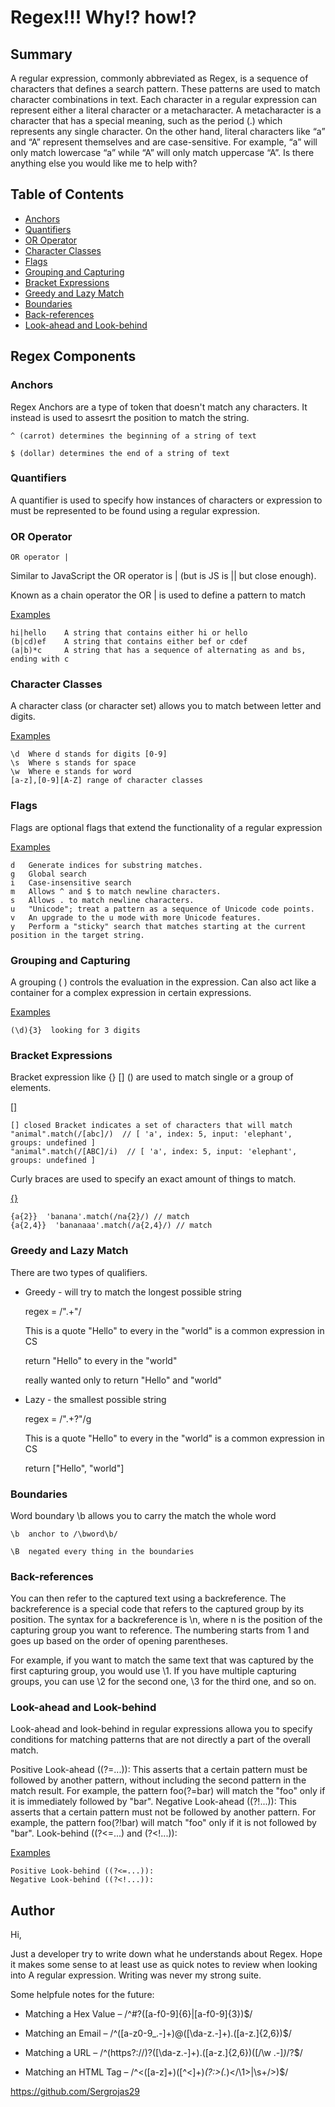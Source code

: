 # Regex!!! Why!? how!?



## Summary

A regular expression, commonly abbreviated as Regex, is a sequence of characters that defines a search pattern. These patterns are used to match character combinations in text. Each character in a regular expression can represent either a literal character or a metacharacter. A metacharacter is a character that has a special meaning, such as the period (.) which represents any single character. On the other hand, literal characters like “a” and “A” represent themselves and are case-sensitive. For example, “a” will only match lowercase “a” while “A” will only match uppercase “A”. Is there anything else you would like me to help with?



## Table of Contents

- [Anchors](#anchors)
- [Quantifiers](#quantifiers)
- [OR Operator](#or-operator)
- [Character Classes](#character-classes)
- [Flags](#flags)
- [Grouping and Capturing](#grouping-and-capturing)
- [Bracket Expressions](#bracket-expressions)
- [Greedy and Lazy Match](#greedy-and-lazy-match)
- [Boundaries](#boundaries)
- [Back-references](#back-references)
- [Look-ahead and Look-behind](#look-ahead-and-look-behind)

## Regex Components

### Anchors

Regex Anchors are a type of token that doesn't match any characters. It instead is used to assesrt the position to match the string. 

    ^ (carrot) determines the beginning of a string of text

    $ (dollar) determines the end of a string of text


### Quantifiers



A quantifier is used to specify how instances of characters or expression to must be represented to be found using a regular expression.



### OR Operator

    OR operator |

Similar to JavaScript the OR operator is | (but is JS is || but close enough).

Known as a chain operator the OR | is used to define a pattern to match

<ins> Examples </ins>

    hi|hello	A string that contains either hi or hello
    (b|cd)ef	A string that contains either bef or cdef
    (a|b)*c 	A string that has a sequence of alternating as and bs, ending with c

### Character Classes

A character class (or character set) allows you to match between letter and digits. 

<ins> Examples </ins>

    \d  Where d stands for digits [0-9]
    \s  Where s stands for space
    \w  Where e stands for word
    [a-z],[0-9][A-Z] range of character classes


### Flags

Flags are optional flags that extend the functionality of a regular expression

<ins> Examples </ins>

    d	Generate indices for substring matches.
    g	Global search
    i	Case-insensitive search
    m	Allows ^ and $ to match newline characters.	
    s	Allows . to match newline characters.	
    u	"Unicode"; treat a pattern as a sequence of Unicode code points.	
    v	An upgrade to the u mode with more Unicode features.	
    y	Perform a "sticky" search that matches starting at the current position in the target string.

### Grouping and Capturing


A grouping ( ) controls the evaluation in the expression. Can also act like a container for a complex expression in certain expressions. 

<ins> Examples </ins>

    (\d){3}  looking for 3 digits



### Bracket Expressions


Bracket expression like {} [] () are used to match single or a group of elements. 

<ins> [] </ins>

    [] closed Bracket indicates a set of characters that will match
    "animal".match(/[abc]/)  // [ 'a', index: 5, input: 'elephant', groups: undefined ]
    "animal".match(/[ABC]/i)  // [ 'a', index: 5, input: 'elephant', groups: undefined ]


Curly braces are used to specify an exact amount of things to match.

<ins> {} </ins>

    {a{2}}  'banana'.match(/na{2}/) // match
    {a{2,4}}  'bananaaa'.match(/a{2,4}/) // match


### Greedy and Lazy Match

There are two types of qualifiers. 

- Greedy - will try to match the longest possible string

    regex = /".+"/

    This is a quote "Hello" to every in the "world" is a common expression in CS

    return "Hello" to every in the "world"

    really wanted only to return "Hello" and "world"


   
- Lazy - the smallest possible string

    regex = /".+?"/g

    This is a quote "Hello" to every in the "world" is a common expression in CS

    return ["Hello", "world"]


### Boundaries

Word boundary \b allows you to carry the match the whole word

    \b  anchor to /\bword\b/

    \B  negated every thing in the boundaries 



### Back-references

You can then refer to the captured text using a backreference. The backreference is a special code that refers to the captured group by its position. The syntax for a backreference is \n, where n is the position of the capturing group you want to reference. The numbering starts from 1 and goes up based on the order of opening parentheses.

For example, if you want to match the same text that was captured by the first capturing group, you would use \1. If you have multiple capturing groups, you can use \2 for the second one, \3 for the third one, and so on.



### Look-ahead and Look-behind

Look-ahead and look-behind in regular expressions allowa you to specify conditions for matching patterns that are not directly a part of the overall match. 

Positive Look-ahead ((?=...)): This asserts that a certain pattern must be followed by another pattern, without including the second pattern in the match result. For example, the pattern foo(?=bar) will match the "foo" only if it is immediately followed by "bar".
Negative Look-ahead ((?!...)): This asserts that a certain pattern must not be followed by another pattern. For example, the pattern foo(?!bar) will match "foo" only if it is not followed by "bar".
Look-behind ((?<=...) and (?<!...)):


<ins> Examples </ins>

    Positive Look-behind ((?<=...)):
    Negative Look-behind ((?<!...)): 


## Author

Hi,

Just a developer try to write down what he understands about Regex. Hope it makes some sense to at least use as quick notes to review when looking into A regular expression. Writing was never my strong suite. 

Some helpfule notes for the future:

- Matching a Hex Value – /^#?([a-f0-9]{6}|[a-f0-9]{3})$/

- Matching an Email – /^([a-z0-9_\.-]+)@([\da-z\.-]+)\.([a-z\.]{2,6})$/

- Matching a URL – /^(https?:\/\/)?([\da-z\.-]+)\.([a-z\.]{2,6})([\/\w \.-]*)*\/?$/

- Matching an HTML Tag – /^<([a-z]+)([^<]+)*(?:>(.*)<\/\1>|\s+\/>)$/

https://github.com/Sergrojas29
